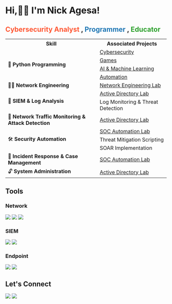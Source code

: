 # Hi,👋🏽 I'm Nick Agesa!
<h2>
  <a href="https://www.linkedin.com/in/nickson-adamson-93512b122/" style="text-decoration: none; color: #ff5733;">Cybersecurity Analyst</a> ,
  <a href="https://github.com/nickagesa/Python_Projects" style="text-decoration: none; color: #1f77b4;">Programmer</a> , 
  <a href="https://github.com/nickagesa/nickagesa/blob/main/README.md" style="text-decoration: none; color: #2ca02c;">Educator</a>
</h2>

<table>
  <tr>
    <th>Skill</th>
    <th>Associated Projects</th>
  </tr>
  
  <!-- Python Programming -->
  <tr>
    <td rowspan="4">🐍 <b>Python Programming</b></td>
    <td><a href="https://github.com/nickagesa/Python_Projects/blob/main/README.md#cyber-security">Cybersecurity</a></td>
  </tr>
  <tr>
    <td><a href="https://github.com/nickagesa/Python_Projects/blob/main/README.md#games">Games</a></td>
  </tr>
  <tr>
    <td><a href="https://github.com/nickagesa/Python_Projects">AI & Machine Learning</a></td>
  </tr>
  <tr>
    <td><a href="https://github.com/nickagesa/Python_Projects/blob/main/README.md#automation">Automation</a></td>
  </tr>

  <!-- Network Engineering -->
  <tr>
    <td>👨‍💻 <b>Network Engineering</b></td>
    <td><a href="https://github.com/nickagesa/Network-Engineering-Lab">Network Engineering Lab</a></td>
  </tr>

  <!-- SIEM & Log Analysis -->
  <tr>
    <td rowspan="2">🧾 <b>SIEM & Log Analysis</b></td>
    <td><a href="https://github.com/nickagesa/Active-Directory-Lab">Active Directory Lab</a></td>
  </tr>
  <tr>
    <td>Log Monitoring & Threat Detection</td>
  </tr>

  <!-- Network Traffic Monitoring -->
  <tr>
    <td>🔎 <b>Network Traffic Monitoring & Attack Detection</b></td>
    <td><a href="https://github.com/nickagesa/Active-Directory-Lab">Active Directory Lab</a></td>
  </tr>

  <!-- Security Automation -->
  <tr>
    <td rowspan="3">🛠️ <b>Security Automation</b></td>
    <td><a href="https://github.com/nickagesa/SOC-Automation-Lab/blob/main/README.md">SOC Automation Lab</a></td>
  </tr>
  <tr>
    <td>Threat Mitigation Scripting</td>
  </tr>
  <tr>
    <td>SOAR Implementation</td>
  </tr>

  <!-- Incident Response -->
  <tr>
    <td>🚨 <b>Incident Response & Case Management</b></td>
    <td><a href="https://github.com/nickagesa/SOC-Automation-Lab/blob/main/README.md">SOC Automation Lab</a></td>
  </tr>

  <!-- System Administration -->
  <tr>
    <td>🔓 <b>System Administration</b></td>
    <td><a href="https://github.com/nickagesa/Active-Directory-Lab">Active Directory Lab</a></td>
  </tr>
</table>




## Tools

### Network
<div>
    <img src="https://img.shields.io/badge/-Wireshark-1679A7?&style=for-the-badge&logo=Wireshark&logoColor=white" />
    <img src="https://img.shields.io/badge/-Suricata-EF3B2D?&style=for-the-badge&logo=Suricata&logoColor=white" />
    <img src="https://img.shields.io/badge/-pfSense-394B92?&style=for-the-badge&logo=pfSense&logoColor=white" />
</div>

### SIEM
<div>
    <img src="https://img.shields.io/badge/-Wazuh-326CE5?&style=for-the-badge&logo=Wazuh&logoColor=white" />
    <img src="https://img.shields.io/badge/-Splunk-000000?&style=for-the-badge&logo=Splunk&logoColor=white" />
</div>


### Endpoint
<div>
    <img src="https://img.shields.io/badge/-Microsoft_Defender_for_Endpoint-00A4EF?&style=for-the-badge&logo=Microsoft&logoColor=white" />
    <img src="https://img.shields.io/badge/-Velociraptor-4B275F?&style=for-the-badge&logo=Velociraptor&logoColor=white" />
</div>


## Let's Connect
<a href="https://www.linkedin.com/in/nickson-adamson-93512b122"><img src="https://img.shields.io/badge/-LinkedIn-0A66C2?style=for-the-badge&logo=linkedin&logoColor=white" /></a>
<a href="https://medium.com/@nickagesa"><img src="https://img.shields.io/badge/-Medium-000000?style=for-the-badge&logo=medium&logoColor=white" /></a>


